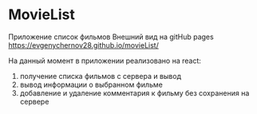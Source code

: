 # MovieList

Приложение список фильмов
Внешний вид на gitHub pages
https://evgenychernov28.github.io/movieList/

На данный момент в приложении реализовано на react:
1. получение списка фильмов с сервера и вывод
2. вывод информации о выбранном фильме
3. добавление и удаление комментария к фильму без сохранения на сервере


